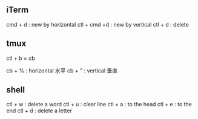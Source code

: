 ## iTerm

cmd + d : new by horizontal
ctl + cmd +d : new by vertical
ctl + d : delete

## tmux

ctl + b = cb

cb + % : horizontal 水平
cb + " : vertical 垂直

## shell

ctl + w : delete a word
ctl + u : clear line
ctl + a : to the head
ctl + e : to the end
ctl + d : delete a letter
